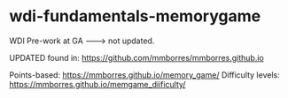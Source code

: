 # wdi-fundamentals-memorygame
WDI Pre-work at GA ---> not updated.

UPDATED found in: https://github.com/mmborres/mmborres.github.io

Points-based: https://mmborres.github.io/memory_game/
Difficulty levels: https://mmborres.github.io/memgame_diificulty/
